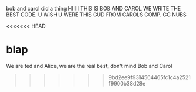 bob and carol did a thing 
HIIIII THIS IS BOB AND CAROL
WE WRITE THE BEST CODE. U WISH U WERE THIS GUD
FROM CAROLS COMP.
GG NUBS

<<<<<<< HEAD

blap
=======
We are ted and Alice, we are the real best, don't mind Bob and Carol
>>>>>>> 9bd2ee9f9314564465fc1c4a2521f9900b38d28e
